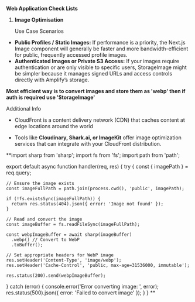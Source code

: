 **Web Application Check Lists**

1. **Image Optimisation**

    Use Case Scenarios  

- **Public Profiles / Static Images:**
    If performance is a priority,
    the Next.js Image component will generally be faster and more bandwidth-efficient for public, 
    frequently accessed profile images.
- **Authenticated Images or Private S3 Access:**
    If your images require authentication or are only visible to specific users,
    StorageImage might be simpler because it manages signed URLs and access controls directly with Amplify’s storage.

**Most efficient way is to convert images and store them as 'webp' then if auth is required use 'StorageImage'**

Additional Info

-  CloudFront is a content delivery network (CDN) that caches content at edge locations around the world

- Tools like **Cloudinary, Shark.ai, or ImageKit**
  offer image optimization services that can integrate with your CloudFront distribution.

**import sharp from 'sharp';
import fs from 'fs';
import path from 'path';

export default async function handler(req, res) {
  try {
    const { imagePath } = req.query;

    // Ensure the image exists
    const imageFullPath = path.join(process.cwd(), 'public', imagePath);

    if (!fs.existsSync(imageFullPath)) {
      return res.status(404).json({ error: 'Image not found' });
    }

    // Read and convert the image
    const imageBuffer = fs.readFileSync(imageFullPath);

    const webpImageBuffer = await sharp(imageBuffer)
      .webp() // Convert to WebP
      .toBuffer();

    // Set appropriate headers for WebP image
    res.setHeader('Content-Type', 'image/webp');
    res.setHeader('Cache-Control', 'public, max-age=31536000, immutable');

    res.status(200).send(webpImageBuffer);
  } catch (error) {
    console.error('Error converting image: ', error);
    res.status(500).json({ error: 'Failed to convert image' });
  }
}
**

